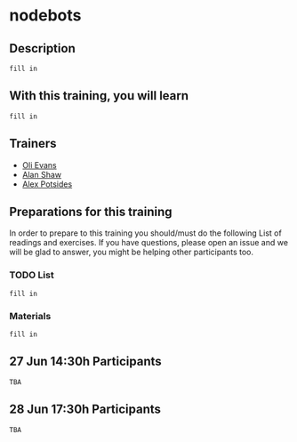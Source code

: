 nodebots
=====================


## Description

`fill in`

## With this training, you will learn

`fill in`

## Trainers

* [Oli Evans]()
* [Alan Shaw]()
* [Alex Potsides]()

## Preparations for this training

In order to prepare to this training you should/must do the following List of readings and exercises. If you have questions, please open an issue and we will be glad to answer, you might be helping other participants too.

### TODO List

`fill in`

### Materials

`fill in`

## 27 Jun 14:30h Participants

`TBA`

## 28 Jun 17:30h Participants

`TBA`
